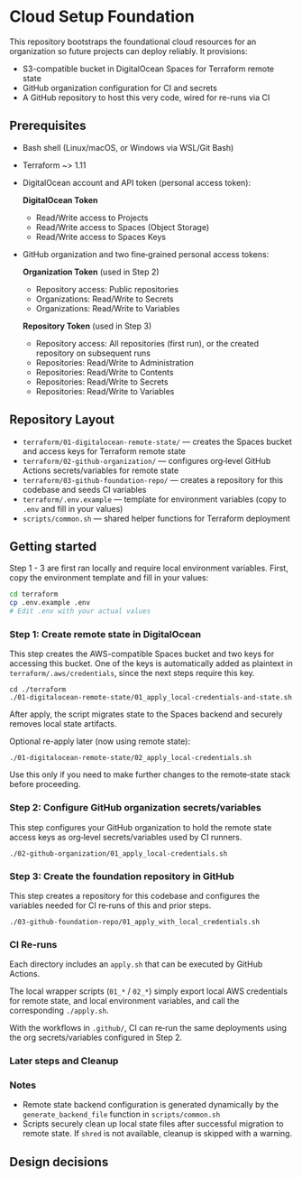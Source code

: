# Cloud Setup Foundation

This repository bootstraps the foundational cloud resources for an organization so future projects can deploy reliably. It provisions:

- S3-compatible bucket in DigitalOcean Spaces for Terraform remote state
- GitHub organization configuration for CI and secrets
- A GitHub repository to host this very code, wired for re-runs via CI

## Prerequisites

- Bash shell (Linux/macOS, or Windows via WSL/Git Bash)
- Terraform ~> 1.11
- DigitalOcean account and API token (personal access token):
  
  **DigitalOcean Token**
  - Read/Write access to Projects
  - Read/Write access to Spaces (Object Storage)
  - Read/Write access to Spaces Keys
- GitHub organization and two fine‑grained personal access tokens:
  
  **Organization Token** (used in Step 2)
  - Repository access: Public repositories
  - Organizations: Read/Write to Secrets
  - Organizations: Read/Write to Variables
  
  **Repository Token** (used in Step 3)
  - Repository access: All repositories (first run), or the created repository on subsequent runs
  - Repositories: Read/Write to Administration
  - Repositories: Read/Write to Contents
  - Repositories: Read/Write to Secrets
  - Repositories: Read/Write to Variables

## Repository Layout

- `terraform/01-digitalocean-remote-state/` — creates the Spaces bucket and access keys for Terraform remote state
- `terraform/02-github-organization/` — configures org‑level GitHub Actions secrets/variables for remote state
- `terraform/03-github-foundation-repo/` — creates a repository for this codebase and seeds CI variables
- `terraform/.env.example` — template for environment variables (copy to `.env` and fill in your values)
- `scripts/common.sh` — shared helper functions for Terraform deployment

## Getting started
Step 1 - 3 are first ran locally and require local environment variables. First, copy the environment template and fill in your values:

```bash
cd terraform
cp .env.example .env
# Edit .env with your actual values
```

### Step 1: Create remote state in DigitalOcean
This step creates the AWS-compatible Spaces bucket and two keys for accessing this bucket. One of the keys is automatically added as plaintext in `terraform/.aws/credentials`, since the next steps require this key.

```
cd ./terraform
./01-digitalocean-remote-state/01_apply_local-credentials-and-state.sh
```
After apply, the script migrates state to the Spaces backend and securely removes local state artifacts.

Optional re-apply later (now using remote state):
```
./01-digitalocean-remote-state/02_apply_local-credentials.sh
```
Use this only if you need to make further changes to the remote‑state stack before proceeding.

### Step 2: Configure GitHub organization secrets/variables
This step configures your GitHub organization to hold the remote state access keys as org‑level secrets/variables used by CI runners.

```
./02-github-organization/01_apply_local-credentials.sh
```

### Step 3: Create the foundation repository in GitHub
This step creates a repository for this codebase and configures the variables needed for CI re‑runs of this and prior steps.

```
./03-github-foundation-repo/01_apply_with_local_credentials.sh
```

### CI Re‑runs

Each directory includes an `apply.sh` that can be executed by GitHub Actions.

The local wrapper scripts (`01_*` / `02_*`) simply export local AWS credentials for remote state, and local environment variables, and call the corresponding `./apply.sh`.

With the workflows in `.github/`, CI can re‑run the same deployments using the org secrets/variables configured in Step 2.

### Later steps and Cleanup

### Notes

- Remote state backend configuration is generated dynamically by the `generate_backend_file` function in `scripts/common.sh`
- Scripts securely clean up local state files after successful migration to remote state. If `shred` is not available, cleanup is skipped with a warning.

## Design decisions